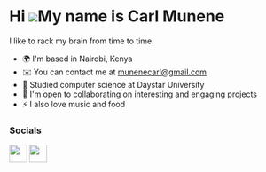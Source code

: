 Hi ![](https://user-images.githubusercontent.com/18350557/176309783-0785949b-9127-417c-8b55-ab5a4333674e.gif)My name is Carl Munene
===================================================================================================================================

I like to rack my brain from time to time.

* 🌍  I'm based in Nairobi, Kenya
* ✉️  You can contact me at [munenecarl@gmail.com](mailto:munenecarl@gmail.com)
* 🧠  Studied computer science at Daystar University
* 🤝  I'm open to collaborating on interesting and engaging projects
* ⚡  I also love music and food

### Socials

<p align="left"> 
<a href="https://www.linkedin.com/in/carl-munene-b71843247/" target="_blank" rel="noreferrer"><img src="https://raw.githubusercontent.com/danielcranney/readme-generator/main/public/icons/socials/linkedin.svg" width="32" height="32" /></a>
<a href="https://www.twitter.com/carl_munene" target="_blank" rel="noreferrer"><img src="https://raw.githubusercontent.com/danielcranney/readme-generator/main/public/icons/socials/twitter.svg" width="32" height="32" /></a>
</p>
